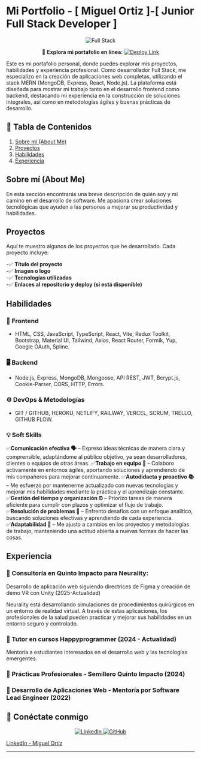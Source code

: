 # Mi Portfolio - [ Miguel Ortiz ]-[ Junior Full Stack Developer ]

<p align="center">
  <img src="https://i.postimg.cc/L6C2kccC/Full-Stack-1.png" alt="Full Stack" />
</p>

<p align="center">
  🚀 <strong>Explora mi portafolio en línea:</strong>  
  <a href="https://portfolio-miguelortiz.netlify.app/" target="_blank">
    <img src="https://img.shields.io/badge/🌍%20Ver%20Portafolio%20Online-blue?style=for-the-badge" alt="Deploy Link">
  </a>
</p>

Este es mi portafolio personal, donde puedes explorar mis proyectos, habilidades y experiencia profesional. Como desarrollador Full Stack, me especializo en la creación de aplicaciones web completas, utilizando el stack MERN (MongoDB, Express, React, Node.js). La plataforma está diseñada para mostrar mi trabajo tanto en el desarrollo frontend como backend, destacando mi experiencia en la construcción de soluciones integrales, así como en metodologías ágiles y buenas prácticas de desarrollo.

## 📌 Tabla de Contenidos

1. [Sobre mí (About Me)](#sobre-mí-about-me)
2. [Proyectos](#proyectos)
3. [Habilidades](#habilidades)
4. [Experiencia](#experiencia)

## Sobre mí (About Me)
En esta sección encontrarás una breve descripción de quién soy y mi camino en el desarrollo de software. Me apasiona crear soluciones tecnológicas que ayuden a las personas a mejorar su productividad y habilidades.

## Proyectos

Aquí te muestro algunos de los proyectos que he desarrollado. Cada proyecto incluye:

-✅ **Título del proyecto**  
-✅ **Imagen o logo**  
-✅ **Tecnologías utilizadas**  
-✅ **Enlaces al repositorio y deploy (si está disponible)**  

## Habilidades

### 🎨 Frontend
- HTML, CSS, JavaScript, TypeScript, React, Vite, Redux Toolkit, Bootstrap, Material UI, Tailwind, Axios, React Router, Formik, Yup, Google OAuth, Spline.

### 🖥 Backend
- Node.js, Express, MongoDB, Mongoose, API REST, JWT, Bcrypt.js, Cookie-Parser, CORS, HTTP, Errors.

### ⚙️ DevOps & Metodologías
- GIT / GITHUB, HEROKU, NETLIFY, RAILWAY, VERCEL, SCRUM, TRELLO, GITHUB FLOW.

### 💡 Soft Skills
✅**Comunicación efectiva 🗣️** – Expreso ideas técnicas de manera clara y comprensible, adaptándome al público objetivo, ya sean desarrolladores, clientes o equipos de otras áreas.
✅**Trabajo en equipo 🤝** – Colaboro activamente en entornos ágiles, aportando soluciones y aprendiendo de mis compañeros para mejorar continuamente.
✅**Autodidacta y proactivo 📚** – Me esfuerzo por mantenerme actualizado con nuevas tecnologías y mejorar mis habilidades mediante la práctica y el aprendizaje constante.
✅**Gestión del tiempo y organización ⏰** – Priorizo tareas de manera eficiente para cumplir con plazos y optimizar el flujo de trabajo.
✅**Resolución de problemas 🧠** – Enfrento desafíos con un enfoque analítico, buscando soluciones efectivas y aprendiendo de cada experiencia.
✅**Adaptabilidad 🔄** – Me ajusto a cambios en los proyectos y metodologías de trabajo, manteniendo una actitud abierta a nuevas formas de hacer las cosas.

## Experiencia

### 🔹 Consultoría en Quinto Impacto para Neurality:  
Desarrollo de aplicación web siguiendo directrices de Figma y creación de demo VR con Unity (2025-Actualidad)

Neurality está desarrollando simulaciones de procedimientos quirúrgicos en un entorno de realidad virtual. A través de estas aplicaciones, los profesionales de la salud pueden practicar y mejorar sus habilidades en un entorno seguro y controlado.

### 🔹 Tutor en cursos Happyprogrammer (2024 - Actualidad)

Mentoría a estudiantes interesados en el desarrollo web y las tecnologías emergentes.

### 🔹 Prácticas Profesionales - Semillero Quinto Impacto (2024)

### 🔹 Desarrollo de Aplicaciones Web - Mentoría por Software Lead Engineer (2022)

## 📲 Conéctate conmigo

<p align="center">
  <a href="https://www.linkedin.com/in/miguel-ortiz-9736b32a5/" target="_blank">
    <img src="https://img.shields.io/badge/💼%20LinkedIn-blue?style=for-the-badge" alt="LinkedIn">
  </a>
  <a href="https://github.com/mikiortiz/portfolio-miguel-ortiz" target="_blank">
    <img src="https://img.shields.io/badge/🐙%20GitHub-black?style=for-the-badge" alt="GitHub">
  </a>
</p>



[LinkedIn - Miguel Ortiz ](https://www.linkedin.com/in/miguel-ortiz-9736b32a5/)

---

